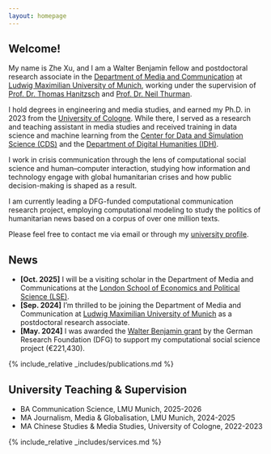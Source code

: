 ```yaml
---
layout: homepage
---
```


## Welcome!
My name is Zhe Xu, and I am a Walter Benjamin fellow and postdoctoral research associate in the [Department of Media and Communication](https://www.ifkw.uni-muenchen.de/index.html) at [Ludwig Maximilian University of Munich](https://www.lmu.de/en/), working under the supervision of [Prof. Dr. Thomas Hanitzsch](https://www.ifkw.uni-muenchen.de/organisation/personen/professoren/hanitzsch_thomas/index.html) and [Prof. Dr. Neil Thurman](https://neilthurman.com/). 

I hold degrees in engineering and media studies, and earned my Ph.D. in 2023 from the [University of Cologne](https://www.uni-koeln.de/en/). While there, I served as a research and teaching assistant in media studies and received training in data science and machine learning from the [Center for Data and Simulation Science (CDS)](https://cds.uni-koeln.de/en/) and the [Department of Digital Humanities (IDH)](https://dh.phil-fak.uni-koeln.de/). 

I work in crisis communication through the lens of computational social science and human–computer interaction, studying how information and technology engage with global humanitarian crises and how public decision-making is shaped as a result. 

I am currently leading a DFG-funded computational communication research project, employing computational modeling to study the politics of humanitarian news based on a corpus of over one million texts.

Please feel free to contact me via email or through my [university profile](https://www.ifkw.uni-muenchen.de/organisation/personen/mitarbeiter/xu_zhe/index.html).

## News

- **[Oct. 2025]** I will be a visiting scholar in the Department of Media and Communications at the [London School of Economics and Political Science (LSE)](https://www.lse.ac.uk/).
- **[Sep. 2024]** I’m thrilled to be joining the Department of Media and Communication at [Ludwig Maximilian University of Munich](https://www.lmu.de/en/) as a postdoctoral research associate.
- **[May. 2024]** I was awarded the [Walter Benjamin grant](https://www.dfg.de/en/research-funding/funding-opportunities/programmes/individual/walter-benjamin) by the German Research Foundation (DFG) to support my computational social science project (€221,430).

{% include_relative _includes/publications.md %}

## University Teaching & Supervision

- BA Communication Science, LMU Munich, 2025-2026
- MA Journalism, Media & Globalisation, LMU Munich, 2024-2025
- MA Chinese Studies & Media Studies, University of Cologne, 2022-2023

{% include_relative _includes/services.md %}

